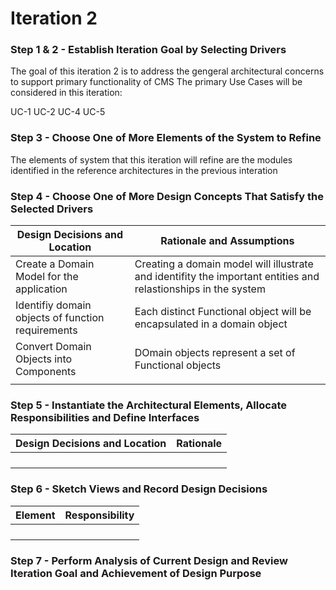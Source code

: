 # Iteration 2
### Step 1 & 2 - Establish Iteration Goal by Selecting Drivers

The goal of this iteration 2 is to address the gengeral architectural concerns to support primary functionality of CMS
The primary Use Cases will be considered in this iteration:

  UC-1
  UC-2
  UC-4
  UC-5
  
### Step 3 - Choose One of More Elements of the System to Refine

The elements of system that this iteration will refine are the modules identified in the reference architectures in the previous interation

### Step 4 - Choose One of More Design Concepts That Satisfy the Selected Drivers
|Design Decisions and Location|Rationale and Assumptions|
|---|---|
|Create a Domain Model for the application| Creating a domain model will illustrate and identifity the important entities and relastionships in the system |
|Identifiy domain objects of function requirements| Each distinct Functional object will be encapsulated in a domain object|
| Convert Domain Objects into Components | DOmain objects represent a set of Functional objects |
|  ||

### Step 5 - Instantiate the Architectural Elements, Allocate Responsibilities and Define Interfaces
|Design Decisions and Location|Rationale|
|---|---|
|||
|||
|||
|||
### Step 6 - Sketch Views and Record Design Decisions
|Element|Responsibility|
|---|---|
|||
|||
|||
|||
### Step 7 - Perform Analysis of Current Design and Review Iteration Goal and Achievement of Design Purpose
